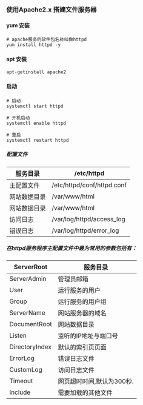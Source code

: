 ### 使用Apache2.x 搭建文件服务器

#### yum 安装
```
# apache服务的软件包名称叫做httpd
yum install httpd -y
```
#### apt 安装
```
apt-getinstall apache2
```

#### 启动
```
# 启动
systemctl start httpd

# 开机启动
systemctl enable httpd

# 重启
systemctl restart httpd

```

##### 配置文件
服务目录	 | /etc/httpd
---|---
主配置文件	 | /etc/httpd/conf/httpd.conf
网站数据目录 | /var/www/html
网站数据目录 | /var/www/html
访问日志	 | /var/log/httpd/access_log
错误日志	 | /var/log/httpd/error_log

##### 在httpd服务程序主配置文件中最为常用的参数包括有：
ServerRoot   | 服务目录
---|---
ServerAdmin  | 管理员邮箱
User	     | 运行服务的用户
Group	     | 运行服务的用户组
ServerName	 | 网站服务器的域名
DocumentRoot | 网站数据目录
Listen	     | 监听的IP地址与端口号
DirectoryIndex	| 默认的索引页页面
ErrorLog	 | 错误日志文件
CustomLog	 | 访问日志文件
Timeout	     | 网页超时时间,默认为300秒.
Include	     | 需要加载的其他文件

